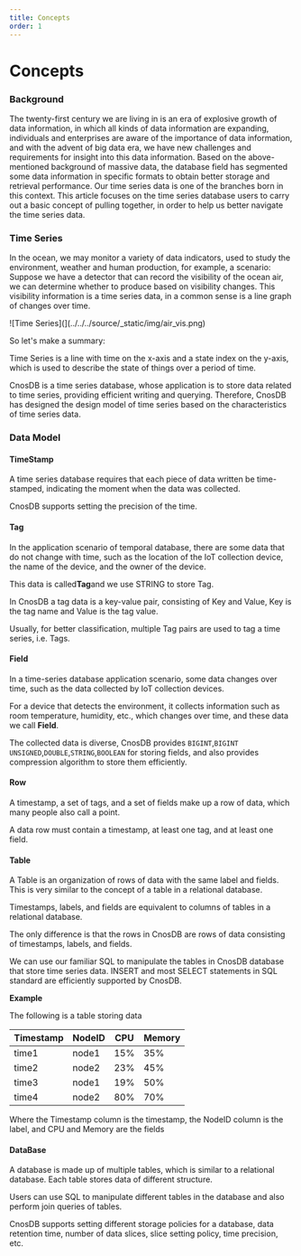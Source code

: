 ```yaml
---
title: Concepts
order: 1
---
```


# Concepts

### Background

The twenty-first century we are living in is an era of explosive growth of data information, in which all kinds of data information are expanding, individuals and enterprises are aware of the importance of data information, and with the advent of big data era, we have new challenges and requirements for insight into this data information. Based on the above-mentioned background of massive data, the database field has segmented some data information in specific formats to obtain better storage and retrieval performance.
Our time series data is one of the branches born in this context. This article focuses on the time series database users to carry out a basic concept of pulling together, in order to help us better navigate the time series data.

### Time Series

In the ocean, we may monitor a variety of data indicators, used to study the environment, weather and human production, for example, a scenario: Suppose we have a detector that can record the visibility of the ocean air, we can determine whether to produce based on visibility changes. This visibility information is a time series data, in a common sense is a line graph of changes over time.

![Time Series](](../../../source/_static/img/air_vis.png)

So let's make a summary:

Time Series is a line with time on the x-axis and a state index on the y-axis, which is used to describe the state of things over a period of time.

CnosDB is a time series database, whose application is to store data related to time series, providing efficient writing and querying.
Therefore, CnosDB has designed the design model of time series based on the characteristics of time series data.


### Data Model

#### TimeStamp

A time series database requires that each piece of data written be time-stamped, indicating the moment when the data was collected.

CnosDB supports setting the precision of the time.

#### Tag

In the application scenario of temporal database, there are some data that do not change with time, such as the location of the IoT collection device, the name of the device, and the owner of the device.

This data is called**Tag**and we use STRING to store Tag.

In CnosDB a tag data is a key-value pair, consisting of Key and Value, Key is the tag name and Value is the tag value.

Usually, for better classification, multiple Tag pairs are used to tag a time series, i.e. Tags.

#### Field

In a time-series database application scenario, some data changes over time, such as the data collected by IoT collection devices.

For a device that detects the environment, it collects information such as room temperature, humidity, etc., which changes over time, and these data we call **Field**.

The collected data is diverse, CnosDB provides `BIGINT`,`BIGINT UNSIGNED`,`DOUBLE`,`STRING`,`BOOLEAN` for storing fields, and also provides compression algorithm to store them efficiently.

#### Row

A timestamp, a set of tags, and a set of fields make up a row of data, which many people also call a point.

A data row must contain a timestamp, at least one tag, and at least one field.

#### Table

A Table is an organization of rows of data with the same label and fields. This is very similar to the concept of a table in a relational database.

Timestamps, labels, and fields are equivalent to columns of tables in a relational database.

The only difference is that the rows in CnosDB are rows of data consisting of timestamps, labels, and fields.

We can use our familiar SQL to manipulate the tables in CnosDB database that store time series data. INSERT and most SELECT statements in SQL standard are efficiently supported by CnosDB.

**Example**

The following is a table storing data

| Timestamp | NodeID | CPU | Memory |
|-----------|--------|-----|--------|
| time1     | node1  | 15% | 35%    |
| time2     | node2  | 23% | 45%    |
| time3     | node1  | 19% | 50%    |
| time4     | node2  | 80% | 70%    |

Where the Timestamp column is the timestamp, the NodeID column is the label, and CPU and Memory are the fields

#### DataBase

A database is made up of multiple tables, which is similar to a relational database. Each table stores data of different structure.

Users can use SQL to manipulate different tables in the database and also perform join queries of tables.

CnosDB supports setting different storage policies for a database, data retention time, number of data slices, slice setting policy, time precision, etc.